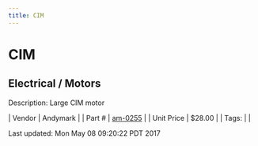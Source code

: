 ```yaml
---
title: CIM
---
```


# CIM
## Electrical / Motors
Description: 	Large CIM motor  

| Vendor | Andymark | 
| Part # | [am-0255](http://www.andymark.com/CIM-motor-FIRST-p/am-0255.htm) | 
| Unit Price | $28.00 | 
| Tags: |  | 

Last updated: Mon May 08 09:20:22 PDT 2017